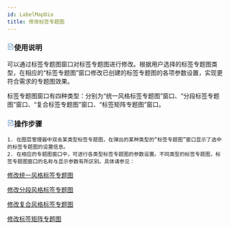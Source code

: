 ```yaml
---
id: LabelMapDia
title: 修改标签专题图
---
```

### ![](../../img/read.gif)使用说明

可以通过标签专题图窗口对标签专题图进行修改。根据用户选择的标签专题图类型，在相应的“标签专题图”窗口修改已创建的标签专题图的各项参数设置，实现更符合需求的专题图效果。

标签专题图窗口有四种类型：分别为“统一风格标签专题图”窗口、“分段标签专题图”窗口、“复合标签专题图”窗口、“标签矩阵专题图”窗口。

### ![](../../img/read.gif)操作步骤

    1. 在图层管理器中双击某类型标签专题图，在弹出的某种类型的“标签专题图”窗口显示了选中的标签专题图的设置信息。
    2. 在相应的专题图窗口中，可进行各类型标签专题图的参数设置。不同类型的标签专题图，标签专题图窗口的名称与显示参数有所区别。具体请参见： 

 [修改统一风格标签专题图](UniformLabelMapDia)

 [修改分段风格标签专题图](RangesLabelMapDia)

 [修改复合风格标签专题图](MixedLabelMapDia)

 [修改标签矩阵专题图](LabelMatrixMapDia)

